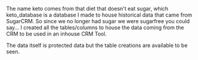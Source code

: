 The name keto comes from that diet that doesn't eat sugar, which keto_database is a database I made to house historical data that came from SugarCRM. 
So since we no longer had sugar we were sugarfree you could say...
I created all the tables/columns to house the data coming from the CRM to be used in an inhouse CRM Tool.

The data itself is protected data but the table creations are available to be seen.
